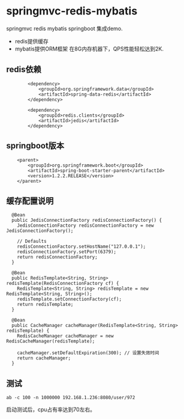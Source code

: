 # springmvc-redis-mybatis
springmvc redis mybatis springboot 集成demo.
* redis提供缓存
* mybatis提供ORM框架
 在8G内存机器下，QPS性能轻松达到2K.

## redis依赖
```
		<dependency>
			<groupId>org.springframework.data</groupId>
			<artifactId>spring-data-redis</artifactId>
		</dependency>

		<dependency>
			<groupId>redis.clients</groupId>
			<artifactId>jedis</artifactId>
		</dependency>
```

## springboot版本
```
	<parent>
		<groupId>org.springframework.boot</groupId>
		<artifactId>spring-boot-starter-parent</artifactId>
		<version>1.2.2.RELEASE</version>
	</parent>
```

## 缓存配置说明
```
  @Bean
  public JedisConnectionFactory redisConnectionFactory() {
    JedisConnectionFactory redisConnectionFactory = new JedisConnectionFactory();

    // Defaults
    redisConnectionFactory.setHostName("127.0.0.1");
    redisConnectionFactory.setPort(6379);
    return redisConnectionFactory;
  }

  @Bean
  public RedisTemplate<String, String> redisTemplate(RedisConnectionFactory cf) {
    RedisTemplate<String, String> redisTemplate = new RedisTemplate<String, String>();
    redisTemplate.setConnectionFactory(cf);
    return redisTemplate;
  }

  @Bean
  public CacheManager cacheManager(RedisTemplate<String, String> redisTemplate) {
    RedisCacheManager cacheManager = new RedisCacheManager(redisTemplate);

    cacheManager.setDefaultExpiration(300); // 设置失效时间
    return cacheManager;
  }
```

## 测试
```
ab -c 100 -n 1000000 192.168.1.236:8080/user/972
```
启动测试后，cpu占有率达到70左右。
